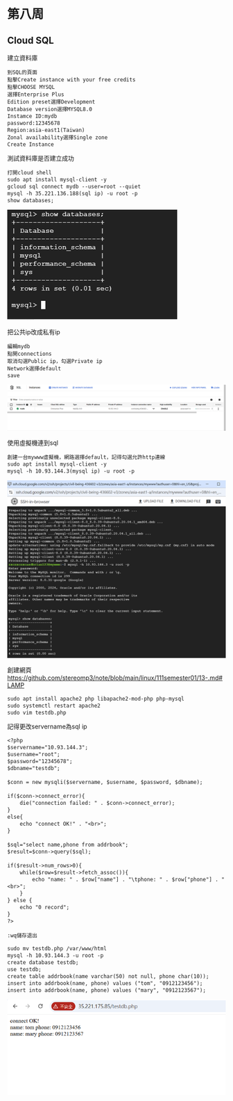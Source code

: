 # 第八周 
## Cloud SQL
建立資料庫
````
到SQL的頁面
點擊Create instance with your free credits
點擊CHOOSE MYSQL
選擇Enterprise Plus
Edition preset選擇Development
Database version選擇MYSQL8.0
Instamce ID:mydb
password:12345678
Region:asia-east1(Taiwan)
Zonal availability選擇Single zone
Create Instance
````
測試資料庫是否建立成功
````
打開cloud shell
sudo apt install mysql-client -y
gcloud sql connect mydb --user=root --quiet
mysql -h 35.221.136.188(sql ip) -u root -p
show databases;
````
<img src="../pic/1029.png">

把公共ip改成私有ip
````
編輯mydb
點開connections
取消勾選Public ip，勾選Private ip
Network選擇default
save
````
<img src="../pic/1029-1.png">

使用虛擬機連到sql
````
創建一台mywww虛擬機，網路選擇default，記得勾選允許http連線
sudo apt install mysql-client -y
mysql -h 10.93.144.3(mysql ip) -u root -p
````
<img src="../pic/1029-2.png">

創建網頁<br>
https://github.com/stereomp3/note/blob/main/linux/111semester01/13-.md#LAMP
````
sudo apt install apache2 php libapache2-mod-php php-mysql
sudo systemctl restart apache2
sudo vim testdb.php
````
記得更改servername為sql ip
````
<?php
$servername="10.93.144.3";
$username="root";    
$password="12345678";
$dbname="testdb";

$conn = new mysqli($servername, $username, $password, $dbname);

if($conn->connect_error){
    die("connection failed: " . $conn->connect_error);
}
else{
    echo "connect OK!" . "<br>";
}

$sql="select name,phone from addrbook";
$result=$conn->query($sql);

if($result->num_rows>0){
    while($row=$result->fetch_assoc()){
        echo "name: " . $row["name"] . "\tphone: " . $row["phone"] . "<br>";
    }
} else {
    echo "0 record";
}
?>

:wq儲存退出
````

````
sudo mv testdb.php /var/www/html
mysql -h 10.93.144.3 -u root -p
create database testdb; 
use testdb;
create table addrbook(name varchar(50) not null, phone char(10));
insert into addrbook(name, phone) values ("tom", "0912123456");
insert into addrbook(name, phone) values ("mary", "0912123567");

````
<img src="../pic/1029-3.png">
